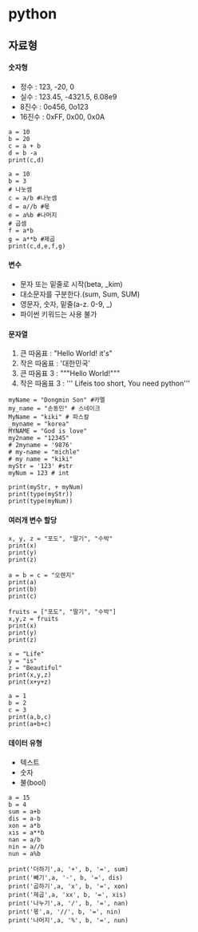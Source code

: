 # python

## 자료형
#### 숫자형
* 정수 : 123, -20, 0  
* 실수 : 123.45, -4321.5, 6.08e9  
* 8진수 : 0o456, 0o123
* 16진수 : 0xFF, 0x00, 0x0A

~~~
a = 10
b = 20
c = a + b
d = b -a
print(c,d)
~~~
~~~
a = 10
b = 3
# 나눗셈
c = a/b #나눗셈
d = a//b #몫  
e = a%b #나머지 
# 곱셈
f = a*b
g = a**b #제곱
print(c,d,e,f,g)
~~~

#### 변수
* 문자 또는 밑줄로 시작(beta, _kim)
* 대소문자를 구분한다.(sum, Sum, SUM)
* 영문자, 숫자, 밑줄(a-z. 0-9, _)
* 파이썬 키워드는 사용 불가 

#### 문자열
1. 큰 따옴표 : "Hello World! 
it's"
2. 작은 따옴표 : '대한민국'  
3. 큰 따옴표 3 : """Hello World!"""
4. 작은 따옴표 3 : ''' Lifeis too short, You need python'''

~~~
myName = "Dongmin Son" #카멜
my_name = "손동민" # 스네이크
MyName = "kiki" # 파스칼
_myname = "korea"
MYNAME = "God is love"
my2name = "12345"
# 2myname = '9876'
# my-name = "michle"
# my name = "kiki"
myStr = '123' #str
myNum = 123 # int

print(myStr, + myNum)
print(type(myStr))
print(type(myNum))
~~~

#### 여러개 변수 할당

~~~
x, y, z = "포도", "딸기", "수박"
print(x)
print(y)
print(z) 
~~~
~~~
a = b = c = "오렌지"
print(a)
print(b)
print(c) 
~~~
~~~
fruits = ["포도", "딸기", "수박"]
x,y,z = fruits
print(x)
print(y)
print(z) 
~~~
~~~
x = "Life"
y = "is"
z = "Beautiful"
print(x,y,z)
print(x+y+z)
~~~
~~~
a = 1
b = 2
c = 3
print(a,b,c)
print(a+b+c)
~~~

#### 데이터 유형
+ 텍스트
+ 숫자
+ 불(bool)

~~~
a = 15
b = 4
sum = a+b
dis = a-b
xon = a*b
xis = a**b
nan = a/b
nin = a//b
nun = a%b

print('더하기',a, '+', b, '=', sum)
print('빼기',a, '-', b, '=', dis)
print('곱하기',a, 'x', b, '=', xon)
print('제곱',a, 'xx', b, '=', xis)
print('나누기',a, '/', b, '=', nan)
print('몫',a, '//', b, '=', nin)
print('나머지',a, '%', b, '=', nun)
~~~
